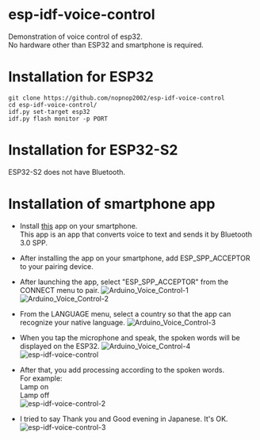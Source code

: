 # esp-idf-voice-control
Demonstration of voice control of esp32.   
No hardware other than ESP32 and smartphone is required.   

# Installation for ESP32

```
git clone https://github.com/nopnop2002/esp-idf-voice-control
cd esp-idf-voice-control/
idf.py set-target esp32
idf.py flash monitor -p PORT
```

# Installation for ESP32-S2
ESP32-S2 does not have Bluetooth.   


# Installation of smartphone app

- Install [this](https://play.google.com/store/apps/details?id=appinventor.ai_cempehlivan92.Arduino_Sesli_Kontrol) app on your smartphone.   
 This app is an app that converts voice to text and sends it by Bluetooth 3.0 SPP.   

- After installing the app on your smartphone, add ESP_SPP_ACCEPTOR to your pairing device.

- After launching the app, select "ESP_SPP_ACCEPTOR" from the CONNECT menu to pair.
![Arduino_Voice_Control-1](https://user-images.githubusercontent.com/6020549/107132341-64bedf80-6921-11eb-99d7-e6e032c78b3a.JPG)
![Arduino_Voice_Control-2](https://user-images.githubusercontent.com/6020549/107132344-67b9d000-6921-11eb-8824-8e6515a8d025.JPG)

- From the LANGUAGE menu, select a country so that the app can recognize your native language.
![Arduino_Voice_Control-3](https://user-images.githubusercontent.com/6020549/107132346-6a1c2a00-6921-11eb-88f2-981d418b582f.JPG)

- When you tap the microphone and speak, the spoken words will be displayed on the ESP32.
![Arduino_Voice_Control-4](https://user-images.githubusercontent.com/6020549/107132349-6dafb100-6921-11eb-8a85-5a6c40896086.JPG)
![esp-idf-voice-control](https://user-images.githubusercontent.com/6020549/107132361-920b8d80-6921-11eb-800f-58bdb1ad5963.jpg)

- After that, you add processing according to the spoken words.   
 For example:   
 Lamp on   
 Lamp off   
![esp-idf-voice-control-2](https://user-images.githubusercontent.com/6020549/107132887-9b4b2900-6926-11eb-9511-7bfa2a73ac8d.jpg)

- I tried to say Thank you and Good evening in Japanese.
 It's OK.   
 ![esp-idf-voice-control-3](https://user-images.githubusercontent.com/6020549/107145169-396cdc80-6983-11eb-99d4-ce31be42a62a.jpg)

